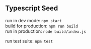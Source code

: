 Typescript Seed
--------------------

run in dev mode: `npm start`\
build for production: `npm run build`\
run in production: `node build/index.js`

run test suite: `npm test`
